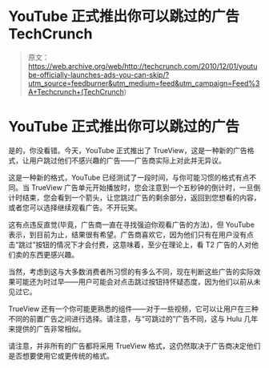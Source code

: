 # YouTube 正式推出你可以跳过的广告 TechCrunch

> 原文：<https://web.archive.org/web/http://techcrunch.com/2010/12/01/youtube-officially-launches-ads-you-can-skip/?utm_source=feedburner&utm_medium=feed&utm_campaign=Feed%3A+Techcrunch+(TechCrunch>)

# YouTube 正式推出你可以跳过的广告

是的，你没看错。今天，YouTube 正式推出了 TrueView，这是一种新的广告格式，让用户跳过他们不感兴趣的广告——广告商实际上对此并无异议。

这是一种新的格式，YouTube 已经测试了一段时间，与你可能习惯的格式有点不同。当 TrueView 广告单元开始播放时，您会注意到一个五秒钟的倒计时，一旦倒计时结束，您会看到一个箭头，让您跳过广告的剩余部分，返回到您想看的内容，或者您可以选择继续观看广告。不开玩笑。

这有点违反直觉(毕竟，广告商一直在寻找强迫你观看广告的方法)，但 YouTube 表示，到目前为止，结果很有希望。广告商喜欢它，因为他们只有在用户没有点击“跳过”按钮的情况下才会付费，这意味着，至少在理论上，看 T2 广告的人对他们卖的东西更感兴趣。

当然，考虑到这与大多数消费者所习惯的有多么不同，现在判断这些广告的实际效果可能还为时过早——用户可能会对点击跳过按钮持怀疑态度，因为他们以前从未见过它。

TrueView 还有一个你可能更熟悉的组件——对于一些视频，它可以让用户在三种不同的前置广告之间进行选择。请注意，与“可跳过的”广告不同，这与 Hulu 几年来提供的广告非常相似。

请注意，并非所有的广告都将采用 TrueView 格式，这仍然取决于广告商决定他们是否想要使用它或更传统的格式。